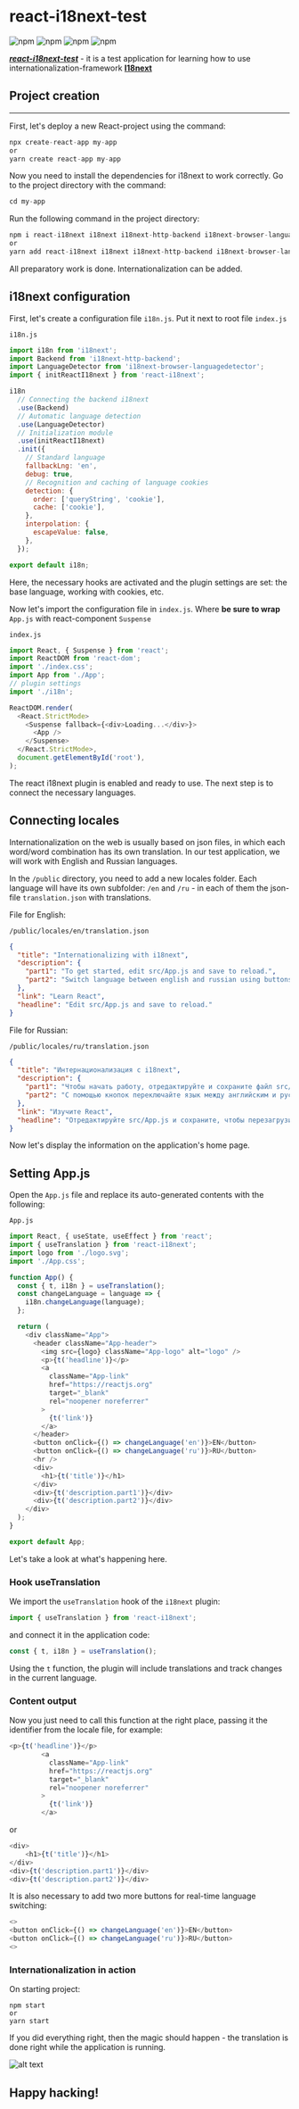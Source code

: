 # react-i18next-test

![npm](https://img.shields.io/npm/v/react?color=turquoise&label=%20React%20&) ![npm](https://img.shields.io/npm/v/react-i18next?label=React-i18next) ![npm](https://img.shields.io/npm/v/i18next?color=coral&label=i18next) ![npm](https://img.shields.io/npm/v/react-select?color=green&label=React-select)

***[react-i18next-test](https://psg-i18next-test.netlify.app)*** - it is a test application for learning how to use internationalization-framework **[I18next](https://www.i18next.com/)**
## Project creation
___
First, let's deploy a new React-project using the command:
```javascript
npx create-react-app my-app
or
yarn create react-app my-app
```
Now you need to install the dependencies for i18next to work correctly. Go to the project directory with the command:
```javascript
cd my-app
```
Run the following command in the project directory:
```javascript
npm i react-i18next i18next i18next-http-backend i18next-browser-languagedetector
or
yarn add react-i18next i18next i18next-http-backend i18next-browser-languagedetector
```
All preparatory work is done. Internationalization can be added.
## i18next configuration

First, let's create a configuration file ```i18n.js```. Put it next to root file ```index.js```

```i18n.js```
```javascript
import i18n from 'i18next';
import Backend from 'i18next-http-backend';
import LanguageDetector from 'i18next-browser-languagedetector';
import { initReactI18next } from 'react-i18next';

i18n
  // Connecting the backend i18next
  .use(Backend)
  // Automatic language detection
  .use(LanguageDetector)
  // Initialization module
  .use(initReactI18next)
  .init({
    // Standard language
    fallbackLng: 'en',
    debug: true,
    // Recognition and caching of language cookies
    detection: {
      order: ['queryString', 'cookie'],
      cache: ['cookie'],
    },
    interpolation: {
      escapeValue: false,
    },
  });

export default i18n;
```
Here, the necessary hooks are activated and the plugin settings are set: the base language, working with cookies, etc.

Now let's import the configuration file in ```index.js```. Where **be sure to wrap** `App.js` with react-component `Suspense`

```index.js```

```javascript
import React, { Suspense } from 'react';
import ReactDOM from 'react-dom';
import './index.css';
import App from './App';
// plugin settings
import './i18n';

ReactDOM.render(
  <React.StrictMode>
    <Suspense fallback={<div>Loading...</div>}>
      <App />
    </Suspense>
  </React.StrictMode>,
  document.getElementById('root'),
);
```
The react i18next plugin is enabled and ready to use. The next step is to connect the necessary languages.
## Connecting locales

Internationalization on the web is usually based on json files, in which each word/word combination has its own translation. In our test application, we will work with English and Russian languages.

In the ```/public``` directory, you need to add a new locales folder. Each language will have its own subfolder: ```/en``` and ```/ru``` - in each of them the json-file ```translation.json``` with translations.

File for English:

```/public/locales/en/translation.json```
```json
{
  "title": "Internationalizing with i18next",
  "description": {
    "part1": "To get started, edit src/App.js and save to reload.",
    "part2": "Switch language between english and russian using buttons above."
  },
  "link": "Learn React",
  "headline": "Edit src/App.js and save to reload."
}
```
File for Russian:

```/public/locales/ru/translation.json```
```json
{
  "title": "Интернационализация с i18next",
  "description": {
    "part1": "Чтобы начать работу, отредактируйте и сохраните файл src/App.js.",
    "part2": "С помощью кнопок переключайте язык между английским и русским."
  },
  "link": "Изучите React",
  "headline": "Отредактируйте src/App.js и сохраните, чтобы перезагрузить."
}
```
Now let's display the information on the application's home page.

## Setting App.js

Open the ```App.js``` file and replace its auto-generated contents with the following:

```App.js```
```javascript
import React, { useState, useEffect } from 'react';
import { useTranslation } from 'react-i18next';
import logo from './logo.svg';
import './App.css';

function App() {
  const { t, i18n } = useTranslation();
  const changeLanguage = language => {
    i18n.changeLanguage(language);
  };

  return (
    <div className="App">
      <header className="App-header">
        <img src={logo} className="App-logo" alt="logo" />
        <p>{t('headline')}</p>
        <a
          className="App-link"
          href="https://reactjs.org"
          target="_blank"
          rel="noopener noreferrer"
        >
          {t('link')}
        </a>
      </header>
      <button onClick={() => changeLanguage('en')}>EN</button>
      <button onClick={() => changeLanguage('ru')}>RU</button>
      <hr />
      <div>
        <h1>{t('title')}</h1>
      </div>
      <div>{t('description.part1')}</div>
      <div>{t('description.part2')}</div>
    </div>
  );
}

export default App;
```
Let's take a look at what's happening here.
### Hook useTranslation
We import the ```useTranslation``` hook of the ```i18next``` plugin:
```javascript
import { useTranslation } from 'react-i18next';
```
and connect it in the application code:
```javascript
const { t, i18n } = useTranslation();
```
Using the `t` function, the plugin will include translations and track changes in the current language.
### Content output
Now you just need to call this function at the right place, passing it the identifier from the locale file, for example:
```javascript
<p>{t('headline')}</p>
        <a
          className="App-link"
          href="https://reactjs.org"
          target="_blank"
          rel="noopener noreferrer"
        >
          {t('link')}
        </a>
```
or
```javascript
<div>
    <h1>{t('title')}</h1>
</div>
<div>{t('description.part1')}</div>
<div>{t('description.part2')}</div>
```
It is also necessary to add two more buttons for real-time language switching:
```javascript
<>
<button onClick={() => changeLanguage('en')}>EN</button>
<button onClick={() => changeLanguage('ru')}>RU</button>
<>
```
### Internationalization in action
On starting project:
 ```
npm start
or
yarn start
```
If you did everything right, then the magic should happen - the translation is done right while the application is running.

![alt text](./src/img/app.gif "Using react-i18next-test")
## Happy hacking!

